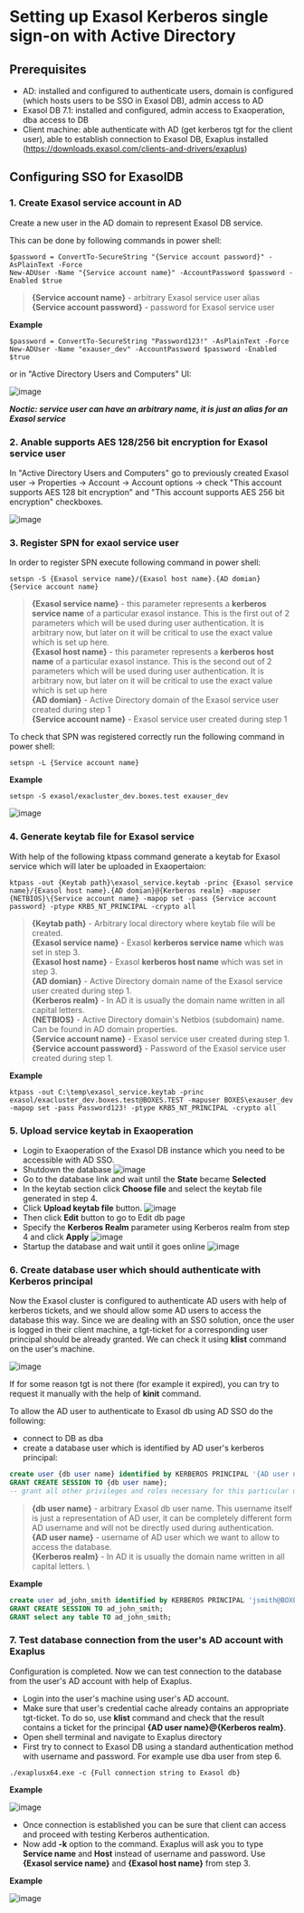 # Setting up Exasol Kerberos single sign-on with Active Directory
## Prerequisites
* AD: installed and configured to authenticate users, domain is configured (which hosts users to be SSO in Exasol DB), admin access to AD
* Exasol DB 7.1: installed and configured, admin access to Exaoperation, dba access to DB
* Client machine: able authenticate with AD (get kerberos tgt for the client user), able to establish connection to Exasol DB, Exaplus installed (https://downloads.exasol.com/clients-and-drivers/exaplus)

## Configuring SSO for ExasolDB
###  1. Create Exasol service account in AD
Create a new user in the AD domain to represent Exasol DB service.

This can be done by following commands in power shell:
```
$password = ConvertTo-SecureString "{Service account password}" -AsPlainText -Force
New-ADUser -Name "{Service account name}" -AccountPassword $password -Enabled $true
```
> **{Service account name}** \- arbitrary Exasol service user alias \
> **{Service account password}** \- password for Exasol service user

**Example**
```
$password = ConvertTo-SecureString "Password123!" -AsPlainText -Force
New-ADUser -Name "exauser_dev" -AccountPassword $password -Enabled $true
```


or in "Active Directory Users and Computers" UI:

![image](https://github.com/exasol/public-knowledgebase/assets/20660165/db244eca-d0fc-4a1c-80bb-5a8ae83ebba6)

***Noctic: service user can have an arbitrary name, it is just an alias for an Exasol service***

###  2. Anable supports AES 128/256 bit encryption for Exasol service user
In "Active Directory Users and Computers" go to previously created Exasol user -> Properties -> Account -> Account options -> check "This account supports AES 128 bit encryption" and "This account supports AES 256 bit encryption" checkboxes.

![image](https://github.com/exasol/public-knowledgebase/assets/20660165/3d209665-3cce-42d7-999d-9e14e7b5749c)

###  3. Register SPN for exaol service user
In order to register SPN execute following command in power shell: 

```
setspn -S {Exasol service name}/{Exasol host name}.{AD domian} {Service account name}
```

> **{Exasol service name}** \- this parameter represents a **kerberos service name** of a particular exasol instance. This is the first out of 2 parameters which will be used during user authentication. It is arbitrary now, but later on it will be critical to use the exact value which is set up here.\
> **{Exasol host name}** \- this parameter represents a **kerberos host name** of a particular exasol instance. This is the second out of 2 parameters which will be used during user authentication. It is arbitrary now, but later on it will be critical to use the exact value which is set up here\
> **{AD domian}** \- Active Directory domain of the Exasol service user created during step 1\
> **{Service account name}** \- Exasol service user created during step 1

To check that SPN was registered correctly run the following command in power shell:
```
setspn -L {Service account name}
```

**Example**
```
setspn -S exasol/exacluster_dev.boxes.test exauser_dev
```
![image](https://github.com/exasol/public-knowledgebase/assets/20660165/0068e6da-822b-4a10-b259-588dc2ba2daf)

###  4. Generate keytab file for Exasol service
With help of the following ktpass command generate a keytab for Exasol service which will later be uploaded in Exaopertaion:

```
ktpass -out {Keytab path}\exasol_service.keytab -princ {Exasol service name}/{Exasol host name}.{AD domian}@{Kerberos realm} -mapuser {NETBIOS}\{Service account name} -mapop set -pass {Service account password} -ptype KRB5_NT_PRINCIPAL -crypto all
```
> **{Keytab path}** \- Arbitrary local directory where keytab file will be created. \
> **{Exasol service name}** \- Exasol **kerberos service name** which was set in step 3. \
> **{Exasol host name}** \- Exasol **kerberos host name** which was set in step 3. \
> **{AD domian}** \- Active Directory domain name of the Exasol service user created during step 1. \
> **{Kerberos realm}** \- In AD it is usually the domain name written in all capital letters. \
> **{NETBIOS}** \- Active Directory domain's Netbios (subdomain) name. Can be found in AD domain properties. \
> **{Service account name}** \- Exasol service user created during step 1. \
> **{Service account password}** \- Password of the Exasol service user created during step 1.

**Example**
```
ktpass -out C:\temp\exasol_service.keytab -princ exasol/exacluster_dev.boxes.test@BOXES.TEST -mapuser BOXES\exauser_dev -mapop set -pass Password123! -ptype KRB5_NT_PRINCIPAL -crypto all
```

###  5. Upload service keytab in Exaoperation
* Login to Exaoperation of the Exasol DB instance which you need to be accessible with AD SSO.
* Shutdown the database
![image](https://github.com/exasol/public-knowledgebase/assets/20660165/22bb6371-7c1d-49aa-99ad-48a71b2314af)
* Go to the database link and wait until the **State** became **Selected**
* In the keytab section click **Choose file** and select the keytab file generated in step 4.
* Click **Upload keytab file** button.
![image](https://github.com/exasol/public-knowledgebase/assets/20660165/b6585dbf-ef95-4a80-a5c3-dcd0bba3b39e)
* Then click **Edit** button to go to Edit db page
* Specify the **Kerberos Realm** parameter using Kerberos realm from step 4 and click **Apply**
![image](https://github.com/exasol/public-knowledgebase/assets/20660165/a8a79d0d-4507-443c-b3f7-24b625e0d930)
* Startup the database and wait until it goes online
![image](https://github.com/exasol/public-knowledgebase/assets/20660165/966fca88-1c6b-485d-bbc8-648d9247b197)

###  6. Create database user which should authenticate with Kerberos principal
Now the Exasol cluster is configured to authenticate AD users with help of kerberos tickets, and we should allow some AD users to access the database this way.
Since we are dealing with an SSO solution, once the user is logged in their client machine, a tgt-ticket for a corresponding user principal should be already granted. We can check it using **klist** command on the user's machine.

![image](https://github.com/exasol/public-knowledgebase/assets/20660165/29903ca9-a71c-4a48-97ff-f3ab38b42805)

If for some reason tgt is not there (for example it expired), you can try to request it manually with the help of **kinit** command.

To allow the AD user to authenticate to Exasol db using AD SSO do the following:
* connect to DB as dba
* create a database user which is identified by AD user's kerberos principal:
```sql
create user {db user name} identified by KERBEROS PRINCIPAL '{AD user name}@{Kerberos realm}';
GRANT CREATE SESSION TO {db user name};
-- grant all other privileges and roles necessary for this particular user
```
> **{db user name}** \- arbitrary Exasol db user name. This username itself is just a representation of AD user, it can be completely different form AD username and will not be directly used during authentication. \
> **{AD user name}** \- username of AD user which we want to allow to access the database. \
> **{Kerberos realm}** \- In AD it is usually the domain name written in all capital letters. \
>

**Example**
```sql
create user ad_john_smith identified by KERBEROS PRINCIPAL 'jsmith@BOXES.TEST';
GRANT CREATE SESSION TO ad_john_smith;
GRANT select any table TO ad_john_smith;
```

###  7. Test database connection from the user's AD account with Exaplus 
Configuration is completed. Now we can test connection to the database from the user's AD account with help of Exaplus.

* Login into the user's machine using user's AD account.
* Make sure that user's credential cache already contains an appropriate tgt-ticket. To do so, use **klist** command and check that the result contains a ticket for the principal **{AD user name}@{Kerberos realm}**.
* Open shell terminal and navigate to Exaplus directory
* First try to connect to Exasol DB using a standard authentication method with username and password. For example use dba user from step 6.
```
./exaplusx64.exe -c {Full connection string to Exasol db}
```
**Example**

![image](https://github.com/exasol/public-knowledgebase/assets/20660165/c1f71562-29df-432a-ad71-8ab46f7f9c05)

* Once connection is established you can be sure that client can access and proceed with testing Kerberos authentication.
* Now add **-k** option to the command. Exaplus will ask you to type **Service name** and **Host** instead of username and password. Use **{Exasol service name}** and **{Exasol host name}** from step 3.

**Example**

![image](https://github.com/exasol/public-knowledgebase/assets/20660165/f76378ab-caf6-47e2-82cd-09ca764757c5)




